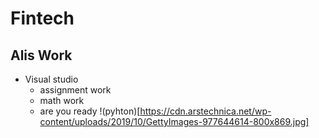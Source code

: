 # Fintech
## Alis Work
- Visual studio
    - assignment work
    - math work
    - are you ready
!(pyhton)[https://cdn.arstechnica.net/wp-content/uploads/2019/10/GettyImages-977644614-800x869.jpg]



